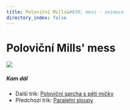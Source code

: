 ```yaml
---
title: Poloviční Mills&#039; mess - animace
directory_index: false
---
```


# Poloviční Mills' mess

![](/animace/img/half-mess.gif)

##### Kam dál

- Další trik: [Poloviční sprcha s pěti míčky](5-half-shower-b.html "Další trik Poloviční sprcha s pěti míčky")
- Předchozí trik: [Paralelní sloupy](4-synchronous-columns-splits.html "Předchozí trik Paralelní sloupy")

